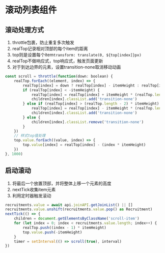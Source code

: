 # 滚动列表组件

## 滚动处理方式

1. throttle包裹，防止重复多次触发
2. realTop记录相对顶部的每个item的距离
3. top则是设置每个item`transform: translate(0, ${top[index]}px)`
4. realTop不做响应式，top响应式，触发页面更新
5. 对于到达边界的元素，设置transition-none取消移动动画

```js
const scroll = throttle(function(down: boolean) {
    realTop.forEach((element, index) => {
        realTop[index] = down ? realTop[index] - itemHeight : realTop[index] + itemHeight
        if (realTop[index] < -itemHeight) {
            realTop[index] = realTop[index] + itemHeight * (realTop.length)
            children[index].classList.add('transition-none')
        } else if (realTop[index] > (realTop.length - 2) * itemHeight) {
            realTop[index] = realTop[index] - itemHeight * (realTop.length)
            children[index].classList.add('transition-none')
        } else {
            children[index].classList.remove('transition-none')
        }
    })
    // 样式top值处理
    top.value.forEach((value, index) => {
        top.value[index] = realTop[index] - (index * itemHeight)
    })
}, 1000)
```

## 启动滚动

1. 将最后一个放置顶部，并将整体上移一个元素的高度
2. nextTick收集item元素
3. 利用定时器触发滚动

```js
recruitments.value = await api.joinAPI.getJoinList() || []
recruitments.value.unshift(recruitments.value.pop() as Recruitment)
nextTick(() => {
    children = document.getElementsByClassName('scroll-item')
    for (let index = 0; index < recruitments.value.length; index++) {
        realTop.push((index - 1) * itemHeight)
        top.value.push(-itemHeight)
    }
    timer = setInterval(() => scroll(true), interval)
})
```
